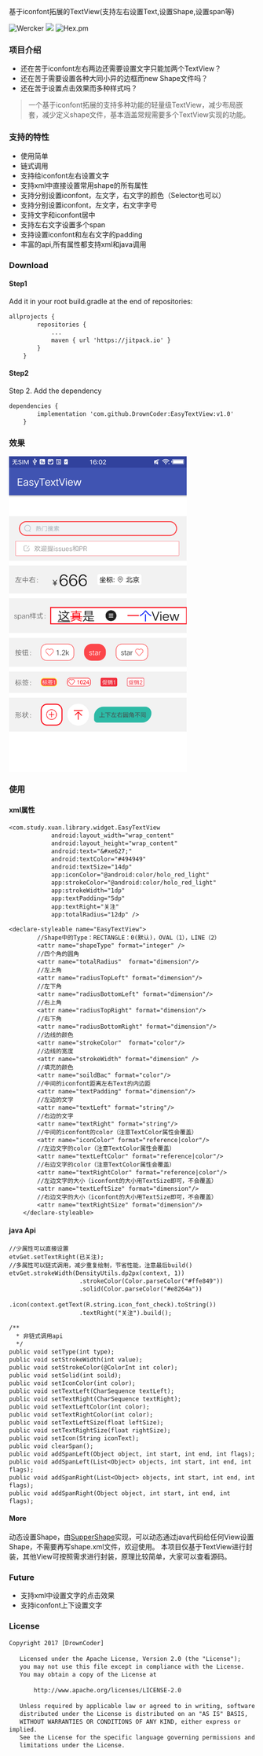 基于iconfont拓展的TextView(支持左右设置Text,设置Shape,设置span等)  

![Wercker](https://img.shields.io/wercker/ci/wercker/docs.svg)
[![](https://jitpack.io/v/DrownCoder/EasyTextView.svg)](https://jitpack.io/#DrownCoder/EasyTextView)
![Hex.pm](https://img.shields.io/hexpm/l/plug.svg)
### 项目介绍
* 还在苦于iconfont左右两边还需要设置文字只能加两个TextView？
* 还在苦于需要设置各种大同小异的边框而new Shape文件吗？
* 还在苦于设置点击效果而多种样式吗？
>一个基于iconfont拓展的支持多种功能的轻量级TextView，减少布局嵌套，减少定义shape文件，基本涵盖常规需要多个TextView实现的功能。
### 支持的特性
* 使用简单
* 链式调用
* 支持给iconfont左右设置文字
* 支持xml中直接设置常用shape的所有属性
* 支持分别设置iconfont，左文字，右文字的颜色（Selector也可以）
* 支持分别设置iconfont，左文字，右文字字号
* 支持文字和iconfont居中
* 支持左右文字设置多个span
* 支持设置iconfont和左右文字的padding
* 丰富的api,所有属性都支持xml和java调用

### Download
#### Step1
Add it in your root build.gradle at the end of repositories:
```
allprojects {
		repositories {
			...
			maven { url 'https://jitpack.io' }
		}
	}
```
#### Step2
Step 2. Add the dependency
```
dependencies {
		implementation 'com.github.DrownCoder:EasyTextView:v1.0'
	}
```
### 效果
 <img src="https://github.com/DrownCoder/EasyTextView/blob/master/image.png" width = "362" height = "642" alt="自由发挥想象空间" align=center />  
 
### 使用  
#### xml属性
```
<com.study.xuan.library.widget.EasyTextView
            android:layout_width="wrap_content"
            android:layout_height="wrap_content"
            android:text="&#xe627;"
            android:textColor="#494949"
            android:textSize="14dp"
            app:iconColor="@android:color/holo_red_light"
            app:strokeColor="@android:color/holo_red_light"
            app:strokeWidth="1dp"
            app:textPadding="5dp"
            app:textRight="关注"
            app:totalRadius="12dp" />
```
```
<declare-styleable name="EasyTextView">
        //Shape中的Type：RECTANGLE：0(默认)，OVAL（1），LINE（2）
        <attr name="shapeType" format="integer" />
        //四个角的圆角
        <attr name="totalRadius"  format="dimension"/>
        //左上角
        <attr name="radiusTopLeft" format="dimension"/>
        //左下角
        <attr name="radiusBottomLeft" format="dimension"/>
        //右上角
        <attr name="radiusTopRight" format="dimension"/>
        //右下角
        <attr name="radiusBottomRight" format="dimension"/>
        //边线的颜色
        <attr name="strokeColor"  format="color"/>
        //边线的宽度
        <attr name="strokeWidth" format="dimension" />
        //填充的颜色
        <attr name="soildBac" format="color"/>
        //中间的iconfont距离左右Text的内边距
        <attr name="textPadding" format="dimension"/>
        //左边的文字
        <attr name="textLeft" format="string"/>
        //右边的文字
        <attr name="textRight" format="string"/>
        //中间的iconfont的color（注意TextColor属性会覆盖）
        <attr name="iconColor" format="reference|color"/>
        //左边文字的color（注意TextColor属性会覆盖）
        <attr name="textLeftColor" format="reference|color"/>
        //右边文字的color（注意TextColor属性会覆盖）
        <attr name="textRightColor" format="reference|color"/>
        //左边文字的大小（iconfont的大小用TextSize即可，不会覆盖）
        <attr name="textLeftSize" format="dimension"/>
        //右边文字的大小（iconfont的大小用TextSize即可，不会覆盖）
        <attr name="textRightSize" format="dimension"/>
    </declare-styleable>
```
#### java Api
```
//少属性可以直接设置
etvGet.setTextRight(已关注);
//多属性可以链式调用，减少重复绘制，节省性能，注意最后build()
etvGet.strokeWidth(DensityUtils.dp2px(context, 1))
                    .strokeColor(Color.parseColor("#ffe849"))
                    .solid(Color.parseColor("#e8264a"))
                    .icon(context.getText(R.string.icon_font_check).toString())
                    .textRight("关注").build();
```
```
/**
  * 非链式调用api
  */
public void setType(int type);
public void setStrokeWidth(int value);
public void setStrokeColor(@ColorInt int color);
public void setSolid(int soild);
public void setIconColor(int color);
public void setTextLeft(CharSequence textLeft);
public void setTextRight(CharSequence textRight);
public void setTextLeftColor(int color);
public void setTextRightColor(int color);
public void setTextLeftSize(float leftSize);
public void setTextRightSize(float rightSize);
public void setIcon(String iconText);
public void clearSpan();
public void addSpanLeft(Object object, int start, int end, int flags);
public void addSpanLeft(List<Object> objects, int start, int end, int flags);
public void addSpanRight(List<Object> objects, int start, int end, int flags);
public void addSpanRight(Object object, int start, int end, int flags);
```
#### More
动态设置Shape，由[SupperShape](https://github.com/DrownCoder/SupperShape)实现，可以动态通过java代码给任何View设置Shape，不需要再写shape.xml文件，欢迎使用。
本项目仅基于TextView进行封装，其他View可按照需求进行封装，原理比较简单，大家可以查看源码。

### Future
* 支持xml中设置文字的点击效果
* 支持iconfont上下设置文字

### License
```
Copyright 2017 [DrownCoder] 

   Licensed under the Apache License, Version 2.0 (the "License");
   you may not use this file except in compliance with the License.
   You may obtain a copy of the License at

       http://www.apache.org/licenses/LICENSE-2.0

   Unless required by applicable law or agreed to in writing, software
   distributed under the License is distributed on an "AS IS" BASIS,
   WITHOUT WARRANTIES OR CONDITIONS OF ANY KIND, either express or implied.
   See the License for the specific language governing permissions and
   limitations under the License.
```
